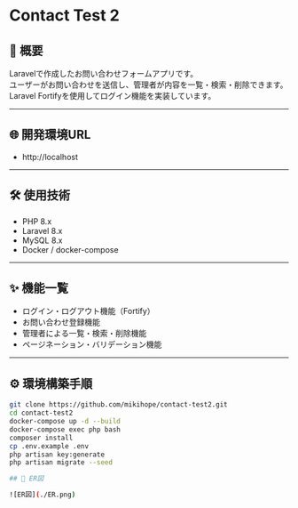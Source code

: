 # Contact Test 2

## 📖 概要
Laravelで作成したお問い合わせフォームアプリです。  
ユーザーがお問い合わせを送信し、管理者が内容を一覧・検索・削除できます。  
Laravel Fortifyを使用してログイン機能を実装しています。

---

## 🌐 開発環境URL
- http://localhost

---

## 🛠 使用技術
- PHP 8.x  
- Laravel 8.x  
- MySQL 8.x  
- Docker / docker-compose  

---

## ✨ 機能一覧
- ログイン・ログアウト機能（Fortify）
- お問い合わせ登録機能
- 管理者による一覧・検索・削除機能
- ページネーション・バリデーション機能

---

## ⚙️ 環境構築手順
```bash
git clone https://github.com/mikihope/contact-test2.git
cd contact-test2
docker-compose up -d --build
docker-compose exec php bash
composer install
cp .env.example .env
php artisan key:generate
php artisan migrate --seed

## 🧩 ER図

![ER図](./ER.png)



